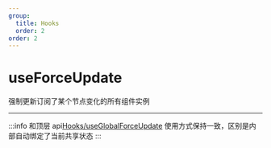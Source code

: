 ```yaml
---
group:
  title: Hooks
  order: 2
order: 2
---
```


# useForceUpdate

强制更新订阅了某个节点变化的所有组件实例

---

:::info
和顶层 api[Hooks/useGlobalForceUpdate](/api/hooks/use-global-force-update) 使用方式保持一致，区别是内部自动绑定了当前共享状态
:::
